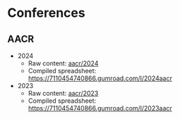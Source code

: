 # Conferences

## AACR

- 2024
  - Raw content: [aacr/2024](aacr/2024)
  - Compiled spreadsheet: https://7110454740866.gumroad.com/l/2024aacr
- 2023
  - Raw content: [aacr/2023](aacr/2023)
  - Compiled spreadsheet: https://7110454740866.gumroad.com/l/2023aacr
